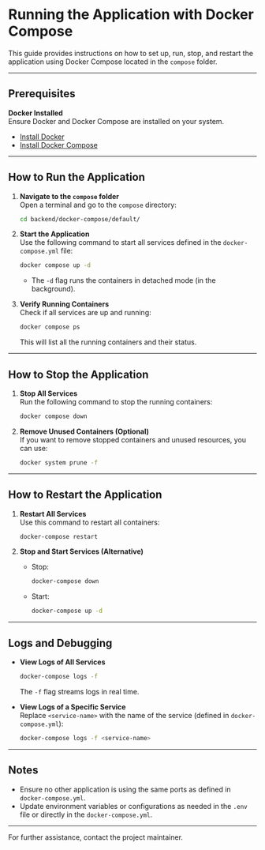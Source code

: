
# Running the Application with Docker Compose

This guide provides instructions on how to set up, run, stop, and restart the application using Docker Compose located in the `compose` folder.

---

## Prerequisites

  **Docker Installed**  
   Ensure Docker and Docker Compose are installed on your system.  
   - [Install Docker](https://docs.docker.com/get-docker/)  
   - [Install Docker Compose](https://docs.docker.com/compose/install/)

---

## How to Run the Application

1. **Navigate to the `compose` folder**  
   Open a terminal and go to the `compose` directory:
   ```bash
   cd backend/docker-compose/default/
   ```

2. **Start the Application**  
   Use the following command to start all services defined in the `docker-compose.yml` file:
   ```bash
   docker compose up -d
   ```
   - The `-d` flag runs the containers in detached mode (in the background).

3. **Verify Running Containers**  
   Check if all services are up and running:
   ```bash
   docker compose ps
   ```
   This will list all the running containers and their status.

---

## How to Stop the Application

1. **Stop All Services**  
   Run the following command to stop the running containers:
   ```bash
   docker compose down
   ```

2. **Remove Unused Containers (Optional)**  
   If you want to remove stopped containers and unused resources, you can use:
   ```bash
   docker system prune -f
   ```

---

## How to Restart the Application

1. **Restart All Services**  
   Use this command to restart all containers:
   ```bash
   docker-compose restart
   ```

2. **Stop and Start Services (Alternative)**  
   - Stop:
     ```bash
     docker-compose down
     ```
   - Start:
     ```bash
     docker-compose up -d
     ```

---

## Logs and Debugging

- **View Logs of All Services**  
  ```bash
  docker-compose logs -f
  ```
  The `-f` flag streams logs in real time.

- **View Logs of a Specific Service**  
  Replace `<service-name>` with the name of the service (defined in `docker-compose.yml`):
  ```bash
  docker-compose logs -f <service-name>
  ```

---

## Notes

- Ensure no other application is using the same ports as defined in `docker-compose.yml`.
- Update environment variables or configurations as needed in the `.env` file or directly in the `docker-compose.yml`.

--- 

For further assistance, contact the project maintainer.
